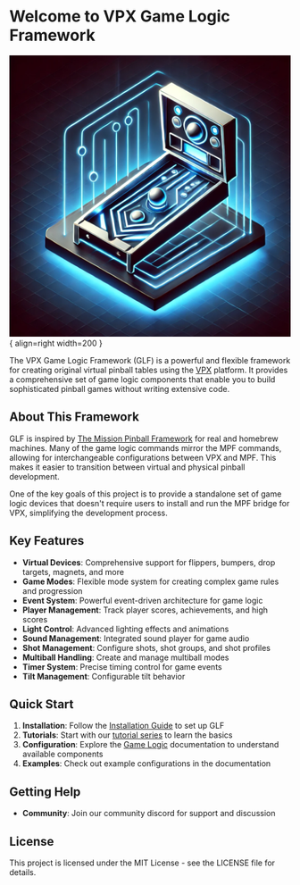 # Welcome to VPX Game Logic Framework

![VPX Game Logic Framework](images/glf-logo.webp){ align=right width=200 }

The VPX Game Logic Framework (GLF) is a powerful and flexible framework for creating original virtual pinball tables using the [VPX](https://github.com/vpinball/vpinball) platform. It provides a comprehensive set of game logic components that enable you to build sophisticated pinball games without writing extensive code.

## About This Framework

GLF is inspired by [The Mission Pinball Framework](https://missionpinball.org) for real and homebrew machines. Many of the game logic commands mirror the MPF commands, allowing for interchangeable configurations between VPX and MPF. This makes it easier to transition between virtual and physical pinball development.

One of the key goals of this project is to provide a standalone set of game logic devices that doesn't require users to install and run the MPF bridge for VPX, simplifying the development process.

## Key Features

- **Virtual Devices**: Comprehensive support for flippers, bumpers, drop targets, magnets, and more
- **Game Modes**: Flexible mode system for creating complex game rules and progression
- **Event System**: Powerful event-driven architecture for game logic
- **Player Management**: Track player scores, achievements, and high scores
- **Light Control**: Advanced lighting effects and animations
- **Sound Management**: Integrated sound player for game audio
- **Shot Management**: Configure shots, shot groups, and shot profiles
- **Multiball Handling**: Create and manage multiball modes
- **Timer System**: Precise timing control for game events
- **Tilt Management**: Configurable tilt behavior

## Quick Start

1. **Installation**: Follow the [Installation Guide](installing.md) to set up GLF
2. **Tutorials**: Start with our [tutorial series](tutorial/tutorial-trough.md) to learn the basics
3. **Configuration**: Explore the [Game Logic](shot.md) documentation to understand available components
4. **Examples**: Check out example configurations in the documentation

## Getting Help

- **Community**: Join our community discord for support and discussion

## License

This project is licensed under the MIT License - see the LICENSE file for details.
